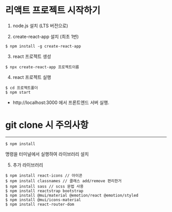 # 리액트 프로젝트 시작하기

1. node.js 설치 (LTS 버전으로)

2. create-react-app 설치 (최초 1번)

```
$ npm install -g create-react-app
```
3. react 프로젝트 생성

```
$ npx create-react-app 프로젝트이름
```
4. react 프로젝트 실행

```
$ cd 프로젝트폴더
$ npm start
```
- http://localhost:3000 에서 프론트엔드 서버 실행.

# git clone 시 주의사항

---

```
$ npm install
```
명령을 터미널에서 실행하여 라이브러리 설치

5. 추가 라이브러리
```
$ npm install react-icons // 아이콘
$ npm install classnames // 클래스 add/remove 편리한거
$ npm install sass // scss 문법 사용
$ npm install reactstrap bootstrap
$ npm install @mui/material @emotion/react @emotion/styled
$ npm install @mui/icons-material
$ npm install react-router-dom
```